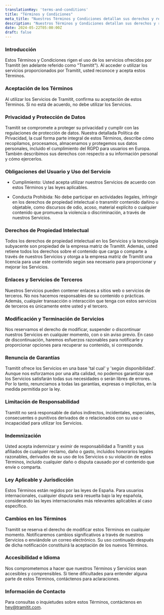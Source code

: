 ```yaml
---
translationKey: 'terms-and-conditions'
title: "Términos y Condiciones"
meta_title: "Nuestros Términos y Condiciones detallan sus derechos y responsabilidades al utilizar la gama de servicios de Tramitit."
description: "Nuestros Términos y Condiciones detallan sus derechos y responsabilidades al utilizar la gama de servicios de Tramitit."
date: 2024-05-22T05:00:00Z
draft: false
---
```


### Introducción

Estos Términos y Condiciones rigen el uso de los servicios ofrecidos por Tramitit (en adelante referido como "Tramitit"). Al acceder o utilizar los servicios proporcionados por Tramitit, usted reconoce y acepta estos Términos.

### Aceptación de los Términos

Al utilizar los Servicios de Tramitit, confirma su aceptación de estos Términos. Si no está de acuerdo, no debe utilizar los Servicios.

### Privacidad y Protección de Datos

Tramitit se compromete a proteger su privacidad y cumplir con las regulaciones de protección de datos. Nuestra detallada Política de Privacidad, la cual forma parte integral de estos Términos, describe cómo recopilamos, procesamos, almacenamos y protegemos sus datos personales, incluido el cumplimiento del RGPD para usuarios en Europa. También describimos sus derechos con respecto a su información personal y cómo ejercerlos.

### Obligaciones del Usuario y Uso del Servicio

- Cumplimiento: Usted acepta utilizar nuestros Servicios de acuerdo con estos Términos y las leyes aplicables.

- Conducta Prohibida: No debe participar en actividades ilegales, infringir en los derechos de propiedad intelectual o transmitir contenido dañino u objetable, como discursos de odio, acoso, material explícito o cualquier contenido que promueva la violencia o discriminación, a través de nuestros Servicios.

### Derechos de Propiedad Intelectual

Todos los derechos de propiedad intelectual en los Servicios y la tecnología subyacente son propiedad de la empresa matriz de Tramitit. Además, usted retiene todos los derechos sobre el contenido que carga o comparte a través de nuestros Servicios y otorga a la empresa matriz de Tramitit una licencia para usar este contenido según sea necesario para proporcionar y mejorar los Servicios.

### Enlaces y Servicios de Terceros

Nuestros Servicios pueden contener enlaces a sitios web o servicios de terceros. No nos hacemos responsables de su contenido o prácticas. Además, cualquier transacción o interacción que tenga con estos servicios de terceros es únicamente entre usted y el tercero.

### Modificación y Terminación de Servicios

Nos reservamos el derecho de modificar, suspender o discontinuar nuestros Servicios en cualquier momento, con o sin aviso previo. En caso de discontinuación, haremos esfuerzos razonables para notificarle y proporcionar opciones para recuperar su contenido, si corresponde.

### Renuncia de Garantías

Tramitit ofrece los Servicios en una base 'tal cual' y 'según disponibilidad'. Aunque nos esforzamos por una alta calidad, no podemos garantizar que los Servicios satisfarán todas sus necesidades o serán libres de errores. Por lo tanto, renunciamos a todas las garantías, expresas o implícitas, en la medida permitida por la ley.

### Limitación de Responsabilidad

Tramitit no será responsable de daños indirectos, incidentales, especiales, consecuentes o punitivos derivados de o relacionados con su uso o incapacidad para utilizar los Servicios.

### Indemnización

Usted acepta indemnizar y eximir de responsabilidad a Tramitit y sus afiliados de cualquier reclamo, daño o gasto, incluidos honorarios legales razonables, derivados de su uso de los Servicios o su violación de estos Términos, incluido cualquier daño o disputa causado por el contenido que envíe o comparta.

### Ley Aplicable y Jurisdicción

Estos Términos están regidos por las leyes de España. Para usuarios internacionales, cualquier disputa será resuelta bajo la ley española, considerando las leyes internacionales más relevantes aplicables al caso específico.

### Cambios en los Términos

Tramitit se reserva el derecho de modificar estos Términos en cualquier momento. Notificaremos cambios significativos a través de nuestros Servicios o enviándole un correo electrónico. Su uso continuado después de dicha notificación constituirá la aceptación de los nuevos Términos.

### Accesibilidad e Idioma

Nos comprometemos a hacer que nuestros Términos y Servicios sean accesibles y comprensibles. Si tiene dificultades para entender alguna parte de estos Términos, contáctenos para aclaraciones.

### Información de Contacto

Para consultas o inquietudes sobre estos Términos, contáctenos en hey@tramitit.com.